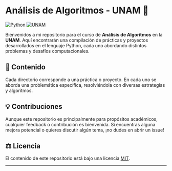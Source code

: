 # Análisis de Algoritmos - UNAM 🐍
[![Python](https://img.shields.io/badge/Python-3.8+-blue.svg)](https://www.python.org/)
[![UNAM](https://img.shields.io/badge/UNAM-Facultad%20de%20Ciencias-blueviolet)](https://www.fciencias.unam.mx/)

Bienvenidos a mi repositorio para el curso de **Análisis de Algoritmos** en la **UNAM**. Aquí encontrarán una compilación de prácticas y proyectos desarrollados en el lenguaje Python, cada uno abordando distintos problemas y desafíos computacionales.

## 🚀 Contenido
Cada directorio corresponde a una práctica o proyecto. En cada uno se aborda una problemática específica, resolviéndola con diversas estrategias y algoritmos.

## 💡 Contribuciones
Aunque este repositorio es principalmente para propósitos académicos, cualquier feedback o contribución es bienvenida. Si encuentras alguna mejora potencial o quieres discutir algún tema, ¡no dudes en abrir un issue!

## ⚖️ Licencia
El contenido de este repositorio está bajo una licencia [MIT](LICENSE).

---
